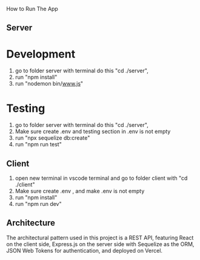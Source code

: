 How to Run The App

## Server

# Development

1. go to folder server with terminal do this "cd ./server",
2. run "npm install"
3. run "nodemon bin/www.js"

# Testing

1. go to folder server with terminal do this "cd ./server",
2. Make sure create .env and testing section in .env is not empty
3. run "npx sequelize db:create"
4. run "npm run test"

## Client

1. open new terminal in vscode terminal and go to folder client with "cd ./client"
2. Make sure create .env , and make .env is not empty
3. run "npm install"
4. run "npm run dev"

## Architecture

The architectural pattern used in this project is a REST API, featuring React on the client side, Express.js on the server side with Sequelize as the ORM, JSON Web Tokens for authentication, and deployed on Vercel.

